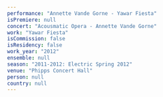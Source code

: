 ```yaml
---
performance: "Annette Vande Gorne - Yawar Fiesta"
isPremiere: null
concert: "Acousmatic Opera - Annette Vande Gorne"
work: "Yawar Fiesta"
isCommission: false
isResidency: false
work_year: "2012"
ensemble: null
season: "2011-2012: Electric Spring 2012"
venue: "Phipps Concert Hall"
person: null
country: null
---
```


